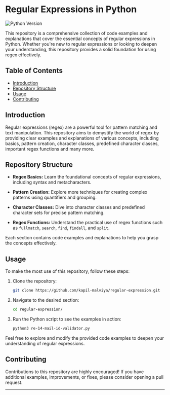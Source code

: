 # Regular Expressions in Python

![Python Version](https://img.shields.io/badge/python-3.10-blue.svg)

This repository is a comprehensive collection of code examples and explanations that cover the essential concepts of regular 
expressions in Python. Whether you're new to regular expressions or looking to deepen your understanding, this repository 
provides a solid foundation for using regex effectively.

## Table of Contents

- [Introduction](#introduction)
- [Repository Structure](#repository-structure)
- [Usage](#usage)
- [Contributing](#contributing)

## Introduction

Regular expressions (regex) are a powerful tool for pattern matching and text manipulation. This repository aims to 
demystify the world of regex by providing clear examples and explanations of various concepts, including basics, 
pattern creation, character classes, predefined character classes, important regex functions and many more.

## Repository Structure

- **Regex Basics:** Learn the foundational concepts of regular expressions, including syntax and metacharacters.

- **Pattern Creation:** Explore more techniques for creating complex patterns using quantifiers and grouping.

- **Character Classes:** Dive into character classes and predefined character sets for precise pattern matching.

- **Regex Functions:** Understand the practical use of regex functions such as `fullmatch`, `search`, `find`, `findall`, and `split`.

Each section contains code examples and explanations to help you grasp the concepts effectively.

## Usage

To make the most use of this repository, follow these steps:

1. Clone the repository:
   ```bash
   git clone https://github.com/kapil-malviya/regular-expression.git
   ```

2. Navigate to the desired section:
   ```bash
   cd regular-expression/
   ```

3. Run the Python script to see the examples in action:
   ```bash
   python3 re-14-mail-id-validator.py
   ```

Feel free to explore and modify the provided code examples to deepen your understanding of regular expressions.

## Contributing

Contributions to this repository are highly encouraged! If you have additional examples, improvements, or fixes, 
please consider opening a pull request. 

---
